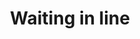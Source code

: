 ---
title: "Waiting in line"
layout: picture
picture: "/assets/day-trip-seattle-2022/20220807_235028032_iOS.jpg"
tags:
  - Day Trip Seattle 2022
  - Seattle Center
---